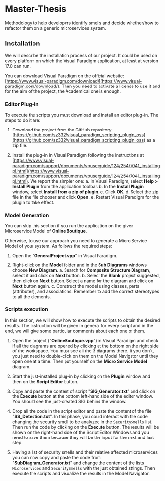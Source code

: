 # Master-Thesis
Methodology to help developers identify smells and decide whether/how to refactor them on a generic microservices system.

## Installation

We will describe the installation process of our project. It could be used on every platform on which the Visual Paradigm application, at least at version 17.0 can run.

You can download Visual Paradigm on the official website: [https://www.visual-paradigm.com/download/](https://www.visual-paradigm.com/download/). Then you need to activate a license to use it and for the aim of the project, the Academical one is enough.

### Editor Plug-in

To execute the scripts you must download and install an editor plug-in. The steps to do it are:

1. Download the project from the GitHub repository [https://github.com/sz332/visual_paradigm_scripting_plugin_oss](https://github.com/sz332/visual_paradigm_scripting_plugin_oss) as a zip file.

2. Install the plug-in in Visual Paradigm following the instructions at [https://www.visual-paradigm.com/support/documents/vpuserguide/124/254/7041_installingpl.html](https://www.visual-paradigm.com/support/documents/vpuserguide/124/254/7041_installingpl.html). We report the simpler one:
   a. In Visual Paradigm, select **Help > Install Plugin** from the application toolbar.
   b. In the **Install Plugin** window, select **Install from a zip of plugin**.
   c. Click **OK**.
   d. Select the zip file in the file chooser and click **Open**.
   e. Restart Visual Paradigm for the plugin to take effect.

### Model Generation

You can skip this section if you run the application on the given Microservice Model of **Online Boutique**.

Otherwise, to use our approach you need to generate a Micro Service Model of your system. As follows the required steps:

1. Open the "**GeneralProject.vpp**" in Visual Paradigm.

2. Right-click on the **Model** folder and in the **Sub Diagrams** windows choose **New Diagram**.
   a. Search for **Composite Structure Diagram**, select it and click on **Next** button.
   b. Select the **Blank** project suggested, then click on **Next** button. Select a name for the diagram and click on **Next** button again.
   c. Construct the model using classes, parts (attributes), and associations. Remember to add the correct stereotypes to all the elements.

### Scripts execution

In this section, we will show how to execute the scripts to obtain the desired results. The instruction will be given in general for every script and in the end, we will give some particular comments about each one of them.

1. Open the project ("**OnlineBoutique.vpp**") in Visual Paradigm and check if all the diagrams are opened by clicking at the bottom on the right side of the workspace. You must see all the 3 diagrams there. If you don't, you just need to double-click on them on the Model Navigator until they open one at a time. Then put yourself on the **Micro Service Model** diagram.

2. Start the just-installed plug-in by clicking on the **Plugin** window and then on the **Script Editor** button. 

3. Copy and paste the content of script "**SIG\_Generator.txt**" and click on the **Execute** button at the bottom left-hand side of the editor window. You should see the just-created SIG behind the window.

4. Drop all the code in the script editor and paste the content of the file "**SS\_Detection.txt**". In this phase, you could interact with the code changing the security smell to be analyzed in the `SecuritySmells` list. Then run the code by clicking on the **Execute** button. The results will be shown on the right-hand side of the Script Editor Windows and you need to save them because they will be the input for the next and last step.

5. Having a list of security smells and their relative affected microservices you can now copy and paste the code from "**SubDiagram\_Generator.txt**" and change the content of the lists `Microservices` and `SecuritySmells` with the just obtained strings. Then execute the scripts and visualize the results in the Model Navigator.
